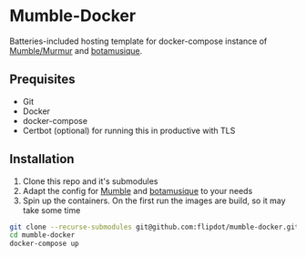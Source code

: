 # Mumble-Docker

Batteries-included hosting template for docker-compose instance of [Mumble/Murmur](https://github.com/flipdot/mumble) and [botamusique](https://github.com/azlux/botamusique).

## Prequisites

- Git
- Docker
- docker-compose
- Certbot (optional) for running this in productive with TLS

## Installation

1. Clone this repo and it's submodules
1. Adapt the config for [Mumble](data/config.ini) and [botamusique](botamusique-docker/configuration.ini) to your needs
1. Spin up the containers. On the first run the images are build, so it may take some time

```bash
git clone --recurse-submodules git@github.com:flipdot/mumble-docker.git
cd mumble-docker
docker-compose up
```
